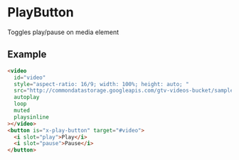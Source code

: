<!--
  dest: components/PlayButton.html
-->
# PlayButton

Toggles play/pause on media element

## Example

<!-- Example -->
```html
<video
  id="video"
  style="aspect-ratio: 16/9; width: 100%; height: auto; "
  src="http://commondatastorage.googleapis.com/gtv-videos-bucket/sample/BigBuckBunny.mp4"
  autoplay
  loop
  muted
  playsinline
></video>
<button is="x-play-button" target="#video">
  <i slot="play">Play</i>
  <i slot="pause">Pause</i>
</button>
```
